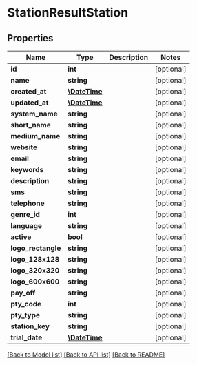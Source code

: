 # StationResultStation

## Properties
Name | Type | Description | Notes
------------ | ------------- | ------------- | -------------
**id** | **int** |  | [optional] 
**name** | **string** |  | [optional] 
**created_at** | [**\DateTime**](\DateTime.md) |  | [optional] 
**updated_at** | [**\DateTime**](\DateTime.md) |  | [optional] 
**system_name** | **string** |  | [optional] 
**short_name** | **string** |  | [optional] 
**medium_name** | **string** |  | [optional] 
**website** | **string** |  | [optional] 
**email** | **string** |  | [optional] 
**keywords** | **string** |  | [optional] 
**description** | **string** |  | [optional] 
**sms** | **string** |  | [optional] 
**telephone** | **string** |  | [optional] 
**genre_id** | **int** |  | [optional] 
**language** | **string** |  | [optional] 
**active** | **bool** |  | [optional] 
**logo_rectangle** | **string** |  | [optional] 
**logo_128x128** | **string** |  | [optional] 
**logo_320x320** | **string** |  | [optional] 
**logo_600x600** | **string** |  | [optional] 
**pay_off** | **string** |  | [optional] 
**pty_code** | **int** |  | [optional] 
**pty_type** | **string** |  | [optional] 
**station_key** | **string** |  | [optional] 
**trial_date** | [**\DateTime**](\DateTime.md) |  | [optional] 

[[Back to Model list]](../README.md#documentation-for-models) [[Back to API list]](../README.md#documentation-for-api-endpoints) [[Back to README]](../README.md)


